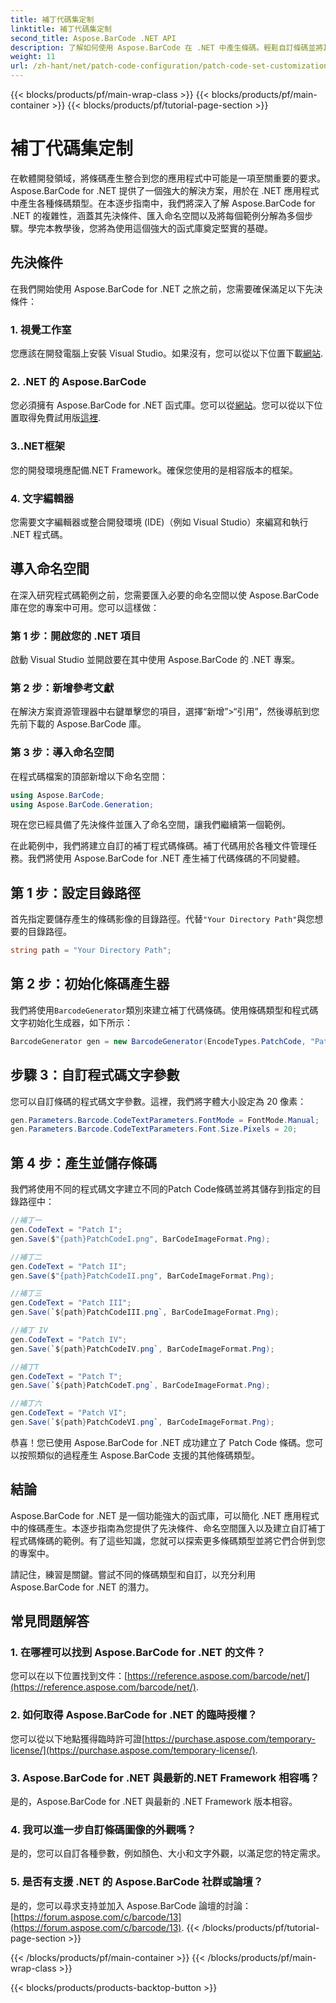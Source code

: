 ```yaml
---
title: 補丁代碼集定制
linktitle: 補丁代碼集定制
second_title: Aspose.BarCode .NET API
description: 了解如何使用 Aspose.BarCode 在 .NET 中產生條碼。輕鬆自訂條碼並將其整合到您的應用程式中。
weight: 11
url: /zh-hant/net/patch-code-configuration/patch-code-set-customization/
---
```


{{< blocks/products/pf/main-wrap-class >}}
{{< blocks/products/pf/main-container >}}
{{< blocks/products/pf/tutorial-page-section >}}

# 補丁代碼集定制


在軟體開發領域，將條碼產生整合到您的應用程式中可能是一項至關重要的要求。 Aspose.BarCode for .NET 提供了一個強大的解決方案，用於在 .NET 應用程式中產生各種條碼類型。在本逐步指南中，我們將深入了解 Aspose.BarCode for .NET 的複雜性，涵蓋其先決條件、匯入命名空間以及將每個範例分解為多個步驟。學完本教學後，您將為使用這個強大的函式庫奠定堅實的基礎。

## 先決條件

在我們開始使用 Aspose.BarCode for .NET 之旅之前，您需要確保滿足以下先決條件：

### 1. 視覺工作室
您應該在開發電腦上安裝 Visual Studio。如果沒有，您可以從以下位置下載[網站](https://visualstudio.microsoft.com/).

### 2. .NET 的 Aspose.BarCode
您必須擁有 Aspose.BarCode for .NET 函式庫。您可以從[網站](https://releases.aspose.com/barcode/net/)。您可以從以下位置取得免費試用版[這裡](https://releases.aspose.com/).

### 3..NET框架
您的開發環境應配備.NET Framework。確保您使用的是相容版本的框架。

### 4. 文字編輯器
您需要文字編輯器或整合開發環境 (IDE)（例如 Visual Studio）來編寫和執行 .NET 程式碼。

## 導入命名空間

在深入研究程式碼範例之前，您需要匯入必要的命名空間以使 Aspose.BarCode 庫在您的專案中可用。您可以這樣做：

### 第 1 步：開啟您的 .NET 項目
啟動 Visual Studio 並開啟要在其中使用 Aspose.BarCode 的 .NET 專案。

### 第 2 步：新增參考文獻
在解決方案資源管理器中右鍵單擊您的項目，選擇“新增”>“引用”，然後導航到您先前下載的 Aspose.BarCode 庫。

### 第 3 步：導入命名空間
在程式碼檔案的頂部新增以下命名空間：

```csharp
using Aspose.BarCode;
using Aspose.BarCode.Generation;
```

現在您已經具備了先決條件並匯入了命名空間，讓我們繼續第一個範例。

在此範例中，我們將建立自訂的補丁程式碼條碼。補丁代碼用於各種文件管理任務。我們將使用 Aspose.BarCode for .NET 產生補丁代碼條碼的不同變體。

## 第 1 步：設定目錄路徑

首先指定要儲存產生的條碼影像的目錄路徑。代替`"Your Directory Path"`與您想要的目錄路徑。

```csharp
string path = "Your Directory Path";
```

## 第 2 步：初始化條碼產生器

我們將使用`BarcodeGenerator`類別來建立補丁代碼條碼。使用條碼類型和程式碼文字初始化生成器，如下所示：

```csharp
BarcodeGenerator gen = new BarcodeGenerator(EncodeTypes.PatchCode, "Patch I");
```

## 步驟 3：自訂程式碼文字參數

您可以自訂條碼的程式碼文字參數。這裡，我們將字體大小設定為 20 像素：

```csharp
gen.Parameters.Barcode.CodeTextParameters.FontMode = FontMode.Manual;
gen.Parameters.Barcode.CodeTextParameters.Font.Size.Pixels = 20;
```

## 第 4 步：產生並儲存條碼

我們將使用不同的程式碼文字建立不同的Patch Code條碼並將其儲存到指定的目錄路徑中：

```csharp
//補丁一
gen.CodeText = "Patch I";
gen.Save($"{path}PatchCodeI.png", BarCodeImageFormat.Png);

//補丁二
gen.CodeText = "Patch II";
gen.Save($"{path}PatchCodeII.png", BarCodeImageFormat.Png);

//補丁三
gen.CodeText = "Patch III";
gen.Save(`${path}PatchCodeIII.png`, BarCodeImageFormat.Png);

//補丁 IV
gen.CodeText = "Patch IV";
gen.Save(`${path}PatchCodeIV.png`, BarCodeImageFormat.Png);

//補丁T
gen.CodeText = "Patch T";
gen.Save(`${path}PatchCodeT.png`, BarCodeImageFormat.Png);

//補丁六
gen.CodeText = "Patch VI";
gen.Save(`${path}PatchCodeVI.png`, BarCodeImageFormat.Png);
```

恭喜！您已使用 Aspose.BarCode for .NET 成功建立了 Patch Code 條碼。您可以按照類似的過程產生 Aspose.BarCode 支援的其他條碼類型。

## 結論

Aspose.BarCode for .NET 是一個功能強大的函式庫，可以簡化 .NET 應用程式中的條碼產生。本逐步指南為您提供了先決條件、命名空間匯入以及建立自訂補丁程式碼條碼的範例。有了這些知識，您就可以探索更多條碼類型並將它們合併到您的專案中。

請記住，練習是關鍵。嘗試不同的條碼類型和自訂，以充分利用 Aspose.BarCode for .NET 的潛力。

## 常見問題解答

### 1. 在哪裡可以找到 Aspose.BarCode for .NET 的文件？
您可以在以下位置找到文件：[https://reference.aspose.com/barcode/net/](https://reference.aspose.com/barcode/net/).

### 2. 如何取得 Aspose.BarCode for .NET 的臨時授權？
您可以從以下地點獲得臨時許可證[https://purchase.aspose.com/temporary-license/](https://purchase.aspose.com/temporary-license/).

### 3. Aspose.BarCode for .NET 與最新的.NET Framework 相容嗎？
是的，Aspose.BarCode for .NET 與最新的 .NET Framework 版本相容。

### 4. 我可以進一步自訂條碼圖像的外觀嗎？
是的，您可以自訂各種參數，例如顏色、大小和文字外觀，以滿足您的特定需求。

### 5. 是否有支援 .NET 的 Aspose.BarCode 社群或論壇？
是的，您可以尋求支持並加入 Aspose.BarCode 論壇的討論：[https://forum.aspose.com/c/barcode/13](https://forum.aspose.com/c/barcode/13).
{{< /blocks/products/pf/tutorial-page-section >}}

{{< /blocks/products/pf/main-container >}}
{{< /blocks/products/pf/main-wrap-class >}}

{{< blocks/products/products-backtop-button >}}
